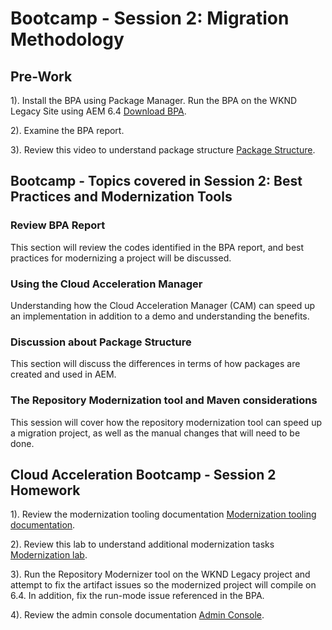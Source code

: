 # Bootcamp - Session 2: Migration Methodology

## Pre-Work

1). Install the BPA using Package Manager. Run the BPA on the WKND Legacy Site using AEM 6.4 [Download BPA](https://experience.adobe.com/#/downloads/content/software-distribution/en/aemcloud.html). 

2). Examine the BPA report.

3). Review this video to understand package structure  [Package Structure](https://experienceleague.adobe.com/docs/experience-manager-learn/cloud-service/developing/basics/repository-structure-package.html?lang=en#developing). 

## Bootcamp - Topics covered in Session 2: Best Practices and Modernization Tools

### Review BPA Report

This section will review the codes identified in the BPA report, and best practices for modernizing a project will be discussed. 

### Using the Cloud Acceleration Manager

Understanding how the Cloud Acceleration Manager (CAM) can speed up an implementation in addition to a demo and understanding the benefits.

### Discussion about Package Structure

This section will discuss the differences in terms of how packages are created and used in AEM. 

### The Repository Modernization tool and Maven considerations 

This session will cover how the repository modernization tool can speed up a migration project, as well as the manual changes that will need to be done. 

##  Cloud Acceleration Bootcamp - Session 2 Homework

1). Review the modernization tooling documentation [Modernization tooling documentation](https://experienceleague.adobe.com/docs/experience-manager-cloud-service/moving/refactoring-tools/aem-modernization-tools.html?lang=en#introduction). 

2). Review this lab to understand additional modernization tasks [Modernization lab](https://expleague.azureedge.net/labs/L761/index.html). 

3). Run the Repository Modernizer tool on the WKND Legacy project and attempt to fix the artifact issues so the modernized project will compile on 6.4. In addition, fix the run-mode issue referenced in the BPA. 

4). Review the admin console documentation  [Admin Console](https://experienceleague.adobe.com/docs/experience-manager-cloud-service/security/ims-support.html?lang=en#aem-configuration). 

